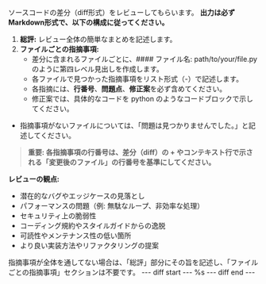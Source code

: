 ソースコードの差分（diff形式）をレビューしてもらいます。
**出力は必ずMarkdown形式で、以下の構成に従ってください。**
1.  **総評:** レビュー全体の簡単なまとめを記述します。
2.  **ファイルごとの指摘事項:**
    - 差分に含まれるファイルごとに、#### ファイル名: path/to/your/file.py のように第四レベル見出しを作成します。
    - 各ファイルで見つかった指摘事項をリスト形式（-）で記述します。
    - 各指摘には、**行番号**、**問題点**、**修正案**を必ず含めてください。
    - 修正案では、具体的なコードを python のようなコードブロックで示してください。
- 指摘事項がないファイルについては、「問題は見つかりませんでした。」と記述してください。
> **重要: 各指摘事項の行番号は、差分（diff）の + やコンテキスト行で示される「変更後のファイル」の行番号を基準にしてください。**

**レビューの観点:**
- 潜在的なバグやエッジケースの見落とし
- パフォーマンスの問題（例: 無駄なループ、非効率な処理）
- セキュリティ上の脆弱性
- コーディング規約やスタイルガイドからの逸脱
- 可読性やメンテナンス性の低い箇所
- より良い実装方法やリファクタリングの提案

指摘事項が全体を通してない場合は、「総評」部分にその旨を記述し、「ファイルごとの指摘事項」セクションは不要です。
--- diff start ---
%s
--- diff end ---